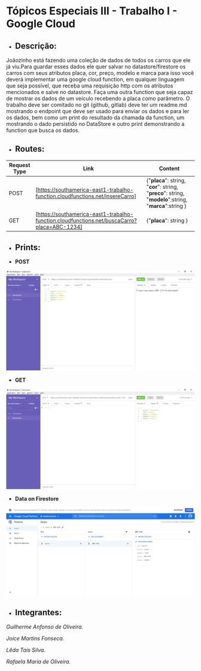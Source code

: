 ﻿# Tópicos Especiais III - Trabalho I - Google Cloud

* ## **Descrição**:

Joãozinho está fazendo uma coleção de dados de todos os carros que ele já viu.Para guardar esses dados ele quer salvar no datastore/firestore os carros com seus atributos placa, cor, preço, modelo e marca para isso você deverá implementar uma google cloud function, em qualquer linguagem que seja possível, que receba uma requisição http com os atributos mencionados e salve no datastore. Faça uma outra function que seja capaz de mostrar os dados de um veículo recebendo a placa como parâmetro. O trabalho deve ser comitado no git (github, gitlab) deve ter um readme.md mostrando o endpoint que deve ser usado para enviar os dados e para ler os dados, bem como um print do resultado da chamada da function, um mostrando o dado persistido no DataStore e outro print demonstrando a function que busca os dados.

* ## **Routes**:

|Request Type|Link  |Content|
|--|--|--|
|POST|[https://southamerica-east1-trabalho-function.cloudfunctions.net/insereCarro]  |	{"**placa**": string, "**cor**": string, "**preco**": string, "**modelo**":string, "**marca**":string }  |
|GET|[https://southamerica-east1-trabalho-function.cloudfunctions.net/buscaCarro?placa=ABC-1234]  |	{"**placa**": string }  |


* ## **Prints**:

- **POST**
<img src="./img/funinsereCarro.png?raw=true"/>

- **GET**
<img src="./img/funbuscaCarro.jpeg?raw=true"/>

- **Data on Firestore**
<img src="./img/firestore.png?raw=true"/>

* ## **Integrantes:**
 
_Guilherme Anfonso de Oliveira._

_Joice Martins Fonseca._

_Lêda Taís Silva._  

_Rafaela Maria de Oliveira._
